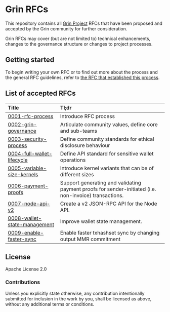 # Grin RFCs

This repository contains all [Grin Project](https://grin-tech.org) RFCs that have been proposed and accepted by the Grin community for further consideration.

Grin RFCs may cover (but are not limited to) technical enhancements, changes to the governance structure or changes to project processes.

## Getting started

To begin writing your own RFC or to find out more about the process and the general RFC guidelines, refer to [the RFC that established this  process](text/0001-rfc-process.md).


## List of accepted RFCs

|Title|Tl;dr|
|:---|:---|
| [0001-rfc-process](text/0001-rfc-process.md) | Introduce RFC process |
| [0002-grin-governance](text/0002-grin-governance.md) | Articulate community values, define core and sub-teams |
| [0003-security-process](text/0003-security-process.md) | Define community standards for ethical disclosure behaviour |
| [0004-full-wallet-lifecycle](text/0004-full-wallet-lifecycle.md) | Define API standard for sensitive wallet operations |
| [0005-variable-size-kernels](text/0005-variable-size-kernels.md) | Introduce kernel variants that can be of different sizes |
| [0006-payment-proofs](text/0006-payment-proofs.md) | Support generating and validating payment proofs for sender-initiated (i.e. non-invoice) transactions.
| [0007-node-api-v2](text/0007-node-api-v2.md) | Create a v2 JSON-RPC API for the Node API.
| [0008-wallet-state-management](text/0008-wallet-state-management.md) | Improve wallet state management.
| [0009-enable-faster-sync](text/0009-enable-faster-sync.md) | Enable faster txhashset sync by changing output MMR commitment


## License

Apache License 2.0

### Contributions

Unless you explicitly state otherwise, any contribution intentionally submitted for inclusion in the work by you, shall be licensed as above, without any additional terms or conditions.
